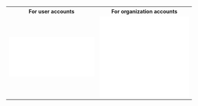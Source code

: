 <table>
  <tr>
    <th align="center">For user accounts</th>
    <th align="center">For organization accounts</th>
  </tr>
  <tr>
    <td align="center">
<img alt="" width="400" src="https://github.com/lowlighter/metrics/blob/examples/metrics.classic.svg" alt=""></img>
</td>
<td align="center">
  <img alt="" width="400" src="https://github.com/lowlighter/metrics/blob/examples/metrics.plugin.stargazers.worldmap.svg" alt=""></img>
</td>
  </tr>
